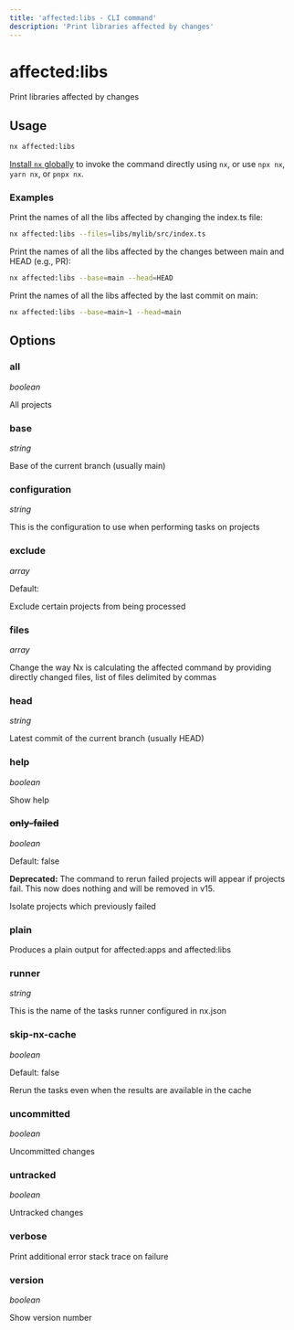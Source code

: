 ```yaml
---
title: 'affected:libs - CLI command'
description: 'Print libraries affected by changes'
---
```


# affected:libs

Print libraries affected by changes

## Usage

```bash
nx affected:libs
```

[Install `nx` globally](/getting-started/nx-setup#install-nx) to invoke the command directly using `nx`, or use `npx nx`, `yarn nx`, or `pnpx nx`.

### Examples

Print the names of all the libs affected by changing the index.ts file:

```bash
nx affected:libs --files=libs/mylib/src/index.ts
```

Print the names of all the libs affected by the changes between main and HEAD (e.g., PR):

```bash
nx affected:libs --base=main --head=HEAD
```

Print the names of all the libs affected by the last commit on main:

```bash
nx affected:libs --base=main~1 --head=main
```

## Options

### all

_boolean_

All projects

### base

_string_

Base of the current branch (usually main)

### configuration

_string_

This is the configuration to use when performing tasks on projects

### exclude

_array_

Default:

Exclude certain projects from being processed

### files

_array_

Change the way Nx is calculating the affected command by providing directly changed files, list of files delimited by commas

### head

_string_

Latest commit of the current branch (usually HEAD)

### help

_boolean_

Show help

### ~~only-failed~~

_boolean_

Default: false

**Deprecated:** The command to rerun failed projects will appear if projects fail. This now does nothing and will be removed in v15.

Isolate projects which previously failed

### plain

Produces a plain output for affected:apps and affected:libs

### runner

_string_

This is the name of the tasks runner configured in nx.json

### skip-nx-cache

_boolean_

Default: false

Rerun the tasks even when the results are available in the cache

### uncommitted

_boolean_

Uncommitted changes

### untracked

_boolean_

Untracked changes

### verbose

Print additional error stack trace on failure

### version

_boolean_

Show version number
